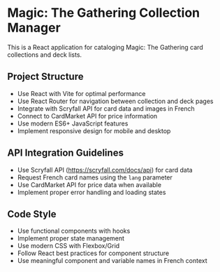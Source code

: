 <!-- Use this file to provide workspace-specific custom instructions to Copilot. For more details, visit https://code.visualstudio.com/docs/copilot/copilot-customization#_use-a-githubcopilotinstructionsmd-file -->

# Magic: The Gathering Collection Manager

This is a React application for cataloging Magic: The Gathering card collections and deck lists.

## Project Structure
- Use React with Vite for optimal performance
- Use React Router for navigation between collection and deck pages
- Integrate with Scryfall API for card data and images in French
- Connect to CardMarket API for price information
- Use modern ES6+ JavaScript features
- Implement responsive design for mobile and desktop

## API Integration Guidelines
- Use Scryfall API (https://scryfall.com/docs/api) for card data
- Request French card names using the `lang` parameter
- Use CardMarket API for price data when available
- Implement proper error handling and loading states

## Code Style
- Use functional components with hooks
- Implement proper state management
- Use modern CSS with Flexbox/Grid
- Follow React best practices for component structure
- Use meaningful component and variable names in French context
